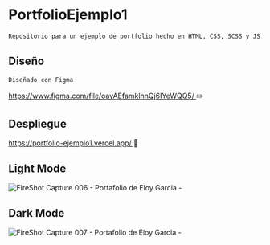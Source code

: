# PortfolioEjemplo1


```bash
Repositorio para un ejemplo de portfolio hecho en HTML, CSS, SCSS y JS.
```

## Diseño
```bash
Diseñado con Figma
```
<a href="https://www.figma.com/file/oayAEfamklhnQj6IYeWQQ5/Portafolio?type=design&node-id=0%3A1&mode=design&t=7yS5Awv51FKSAv0k-1">
 https://www.figma.com/file/oayAEfamklhnQj6IYeWQQ5/
</a> ✏️
<br/>

## Despliegue         
<a href="https://portfolio-ejemplo1.vercel.app/" target=_blank;>
 https://portfolio-ejemplo1.vercel.app/
</a> 🚀



Light Mode
---
![FireShot Capture 006 - Portafolio de Eloy Garcia - ](https://github.com/E7OY/PortfolioEjemplo1/assets/102689282/dd9fb414-7600-4230-a1ac-ad3141021c3e)

Dark Mode
---
![FireShot Capture 007 - Portafolio de Eloy Garcia - ](https://github.com/E7OY/PortfolioEjemplo1/assets/102689282/22bef2be-f41f-48ca-b2ac-68772961e1d1)
